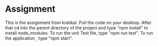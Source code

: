 # Assignment
This is the assignment from kratikal.
Pull the code on your desktop.
After that cd into the parent directory of the project and type "npm install" to install node_modules.
To run the unit Test file, type "npm run test".
To run the application , type "npm start".

